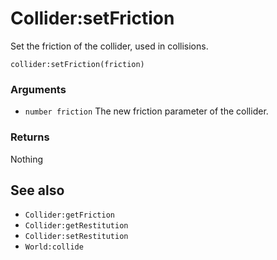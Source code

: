 <!--
category: reference
-->

Collider:setFriction
===

Set the friction of the collider, used in collisions.

    collider:setFriction(friction)

### Arguments

- `number friction` The new friction parameter of the collider.

### Returns

Nothing

See also
---

- `Collider:getFriction`
- `Collider:getRestitution`
- `Collider:setRestitution`
- `World:collide`
